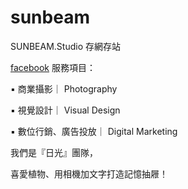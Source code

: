 # sunbeam
SUNBEAM.Studio
存網存站


[facebook](https://www.facebook.com/sunbeamstudio.co "SUNBEAM.Studio")
服務項目：


▪ 商業攝影｜ Photography


▪ 視覺設計｜ Visual Design


▪ 數位行銷、廣告投放｜ Digital Marketing



我們是『日光』團隊，


喜愛植物、用相機加文字打造記憶抽屜！



